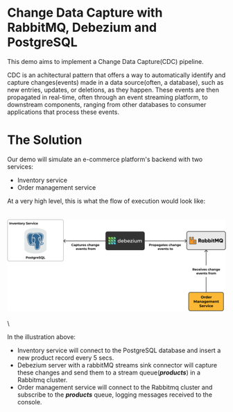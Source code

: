 # Change Data Capture with  RabbitMQ, Debezium and PostgreSQL

This demo aims to implement a Change Data Capture(CDC) pipeline.

CDC is an achitectural pattern that offers a way to automatically 
identify and capture changes(events) made in a data source(often, a database), 
such as new entries, updates, or deletions, as they happen. 
These events are then propagated in real-time, often through an 
event streaming platform, to downstream components, ranging from 
other databases to consumer applications that process these events.

# The Solution

Our demo will simulate an e-commerce platform's backend with two services:
- Inventory service
- Order management service

At a very high level, this is what the flow of execution would look like:
\
\
\
![Alt text](assets/change-data-capture-3-final.svg)
\
\
\

In the illustration above:

- Inventory service will connect to the PostgreSQL database and insert 
a new product record every 5 secs.
- Debezium server with a rabbitMQ streams sink connector will capture 
these changes and send them to a stream queue(***products***) in a Rabbitmq cluster.
- Order management service will connect to the Rabbitmq cluster 
and subscribe to the ***products*** queue, logging messages received to the console.